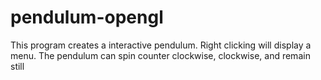 # pendulum-opengl
This program creates a interactive pendulum. Right clicking will display a menu. The pendulum can spin counter clockwise, clockwise, and remain still
